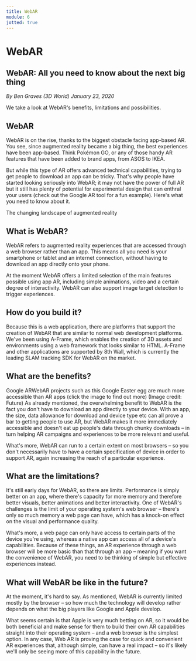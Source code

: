 ```yaml
---
title: WebAR
module: 6
jotted: true
---
```


# WebAR

## WebAR: All you need to know about the next big thing
<em>By Ben Graves (3D World) January 23, 2020</em>

We take a look at WebAR's benefits, limitations and possibilities.

## WebAR

WebAR is on the rise, thanks to the biggest obstacle facing app-based AR. You see, since augmented reality became a big thing, the best experiences have been app-based. Think Pokémon GO, or any of those handy AR features that have been added to brand apps, from ASOS to IKEA. 

But while this type of AR offers advanced technical capabilities, trying to get people to download an app can be tricky. That's why people have started looking seriously into WebAR; it may not have the power of full AR but it still has plenty of potential for experimental design that can enthral your users (check out the Google AR tool for a fun example). Here's what you need to know about it.

The changing landscape of augmented reality

## What is WebAR?

WebAR refers to augmented reality experiences that are accessed through a web browser rather than an app. This means all you need is your smartphone or tablet and an internet connection, without having to download an app directly onto your phone. 

At the moment WebAR offers a limited selection of the main features possible using app AR, including simple animations, video and a certain degree of interactivity. WebAR can also support image target detection to trigger experiences.

## How do you build it? 

Because this is a web application, there are platforms that support the creation of WebAR that are similar to normal web development platforms. We've been using A-Frame, which enables the creation of 3D assets and environments using a web framework that looks similar to HTML. A-Frame and other applications are supported by 8th Wall, which is currently the leading SLAM tracking SDK for WebAR on the market.

## What are the benefits?

Google ARWebAR projects such as this Google Easter egg are much more accessible than AR apps (click the image to find out more) (Image credit: Future)
As already mentioned, the overwhelming benefit to WebAR is the fact you don't have to download an app directly to your device. With an app, the size, data allowance for download and device type etc can all prove a bar to getting people to use AR, but WebAR makes it more immediately accessible and doesn't eat up people's data through chunky downloads – in turn helping AR campaigns and experiences to be more relevant and useful. 

What's more, WebAR can run to a certain extent on most browsers – so you don't necessarily have to have a certain specification of device in order to support AR, again increasing the reach of a particular experience. 


## What are the limitations? 

It's still early days for WebAR, so there are limits. Performance is simply better on an app, where there's capacity for more memory and therefore better visuals, better animations and better interactivity. One of WebAR's challenges is the limit of your operating system's web browser – there's only so much memory a web page can have, which has a knock-on effect on the visual and performance quality. 

What's more, a web page can only have access to certain parts of the device you're using, whereas a native app can access all of a device's capabilities. Because of these things, an AR experience through a web browser will be more basic than that through an app – meaning if you want the convenience of WebAR, you need to be thinking of simple but effective experiences instead.

## What will WebAR be like in the future?

At the moment, it's hard to say. As mentioned, WebAR is currently limited mostly by the browser – so how much the technology will develop rather depends on what the big players like Google and Apple develop. 

What seems certain is that Apple is very much betting on AR, so it would be both beneficial and make sense for them to build their own AR capabilities straight into their operating system – and a web browser is the simplest option. In any case, Web AR is proving the case for quick and convenient AR experiences that, although simple, can have a real impact – so it's likely we'll only be seeing more of this capability in the future.